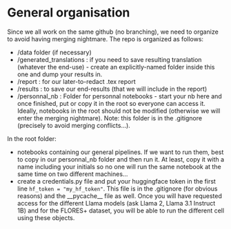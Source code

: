 # General organisation
Since we all work on the same github (no branching), we need to organize to avoid having merging nightmare. The repo is organized as follows:
- /data folder (if necessary)
- /generated_translations : if you need to save resulting translation (whatever the end-use) - create an explicitly-named folder inside this one and dump your results in.
- /report : for our later-to-redact .tex report
- /results : to save our end-results (that we will include in the report)
- /personnal_nb : Folder for personnal notebooks - start your nb here and once finished, put or copy it in the root so everyone can access it. Ideally, notebooks in the root should not be modified (otherwise we will enter the merging nightmare). Note: this folder is in the .gitignore (precisely to avoid merging conflicts...).

In the root folder:
- notebooks containing our general pipelines. If we want to run them, best to copy in our personnal_nb folder and then run it. At least, copy it with a name including your initials so no one will run the same notebook at the same time on two different machines...
- create a credentials.py file and put your huggingface token in the first line `hf_token = "my_hf_token"`. This file is in the .gitignore (for obvious reasons) and the \_\_pycache\_\_ file as well. Once you will have requested access for the different Llama models (ask Llama 2, Llama 3.1 Instruct 1B) and for the FLORES+ dataset, you will be able to run the different cell using these objects.